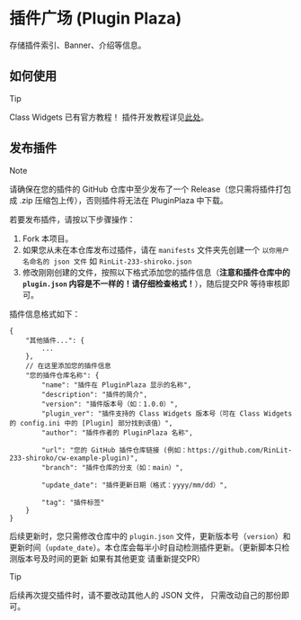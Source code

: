 # 插件广场 (Plugin Plaza)
存储插件索引、Banner、介绍等信息。

## 如何使用
> [!TIP]
> Class Widgets 已有官方教程！
> 插件开发教程详见[此处](https://cw.rinlit.cn/docs-dev)。

## 发布插件
> [!Note]
> 请确保在您的插件的 GitHub 仓库中至少发布了一个 Release（您只需将插件打包成 .zip 压缩包上传），否则插件将无法在 PluginPlaza 中下载。

若要发布插件，请按以下步骤操作：

1. Fork 本项目。
2. 如果您从未在本仓库发布过插件，请在 `manifests` 文件夹先创建一个 `以你用户名命名的 json 文件` 如 `RinLit-233-shiroko.json`
3. 修改刚刚创建的文件，按照以下格式添加您的插件信息（**注意和插件仓库中的 `plugin.json` 内容是不一样的！请仔细检查格式！**），随后提交PR 等待审核即可。

插件信息格式如下：
```
{
    "其他插件...": {
        ...
    },
    // 在这里添加您的插件信息
    "您的插件仓库名称": {
        "name": "插件在 PluginPlaza 显示的名称",
        "description": "插件的简介",
        "version": "插件版本号（如：1.0.0）",
        "plugin_ver": "插件支持的 Class Widgets 版本号（可在 Class Widgets 的 config.ini 中的 [Plugin] 部分找到该值）",
        "author": "插件作者的 PluginPlaza 名称",
    
        "url": "您的 GitHub 插件仓库链接 (例如：https://github.com/RinLit-233-shiroko/cw-example-plugin)",
        "branch": "插件仓库的分支（如：main）",
    
        "update_date": "插件更新日期（格式：yyyy/mm/dd）",
    
        "tag": "插件标签"
    }
}
```

后续更新时，您只需修改仓库中的 `plugin.json` 文件，更新版本号（`version`）和更新时间（`update_date`）。本仓库会每半小时自动检测插件更新。（更新脚本只检测版本号及时间的更新 如果有其他更变 请重新提交PR）

> [!TIP]
> 后续再次提交插件时，请不要改动其他人的 JSON 文件，  只需改动自己的那份即可。